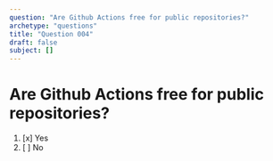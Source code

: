 ```yaml
---
question: "Are Github Actions free for public repositories?"
archetype: "questions"
title: "Question 004"
draft: false
subject: []
---
```


# Are Github Actions free for public repositories?
1. [x] Yes
1. [ ] No
